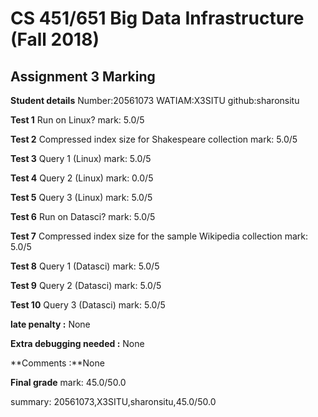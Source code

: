 # CS 451/651 Big Data Infrastructure (Fall 2018)
## Assignment 3 Marking

**Student details**
Number:20561073
WATIAM:X3SITU
github:sharonsitu

**Test 1**
Run on Linux?
mark: 5.0/5

**Test 2**
Compressed index size for Shakespeare collection
mark: 5.0/5

**Test 3**
Query 1 (Linux)
mark: 5.0/5

**Test 4**
Query 2 (Linux)
mark: 0.0/5

**Test 5**
Query 3 (Linux)
mark: 5.0/5

**Test 6**
Run on Datasci?
mark: 5.0/5

**Test 7**
Compressed index size for the sample Wikipedia collection
mark: 5.0/5

**Test 8**
Query 1 (Datasci)
mark: 5.0/5

**Test 9**
Query 2 (Datasci)
mark: 5.0/5

**Test 10**
Query 3 (Datasci)
mark: 5.0/5

**late penalty :** None

**Extra debugging needed :** None

**Comments :**None

**Final grade**
mark: 45.0/50.0

summary: 20561073,X3SITU,sharonsitu,45.0/50.0